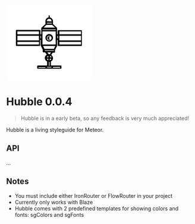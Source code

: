 ![Hubble](logo.png)

Hubble 0.0.4
============


> Hubble is in a early beta, so any feedback is very much appreciated! 


Hubble is a living styleguide for Meteor.


## API

...


## Notes

- You must include either IronRouter or FlowRouter in your project
- Currently only works with Blaze
- Hubble comes with 2 predefined templates for showing colors and fonts: sgColors and sgFonts
